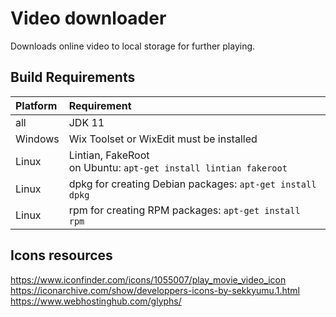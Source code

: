 # Video downloader
Downloads online video to local storage for further playing.

## Build Requirements
| Platform  | Requirement                                                          |
| :---------| :------------------------------------------------------------------- |
| all       | JDK 11                        |
| Windows   | Wix Toolset or WixEdit must be installed                             |
| Linux     | Lintian, FakeRoot <br> on Ubuntu: `apt-get install lintian fakeroot` |
| Linux     | dpkg for creating Debian packages: `apt-get install dpkg`         |
| Linux     | rpm for creating RPM packages: `apt-get install rpm`              |

## Icons resources
https://www.iconfinder.com/icons/1055007/play_movie_video_icon  
https://iconarchive.com/show/developpers-icons-by-sekkyumu.1.html  
https://www.webhostinghub.com/glyphs/
